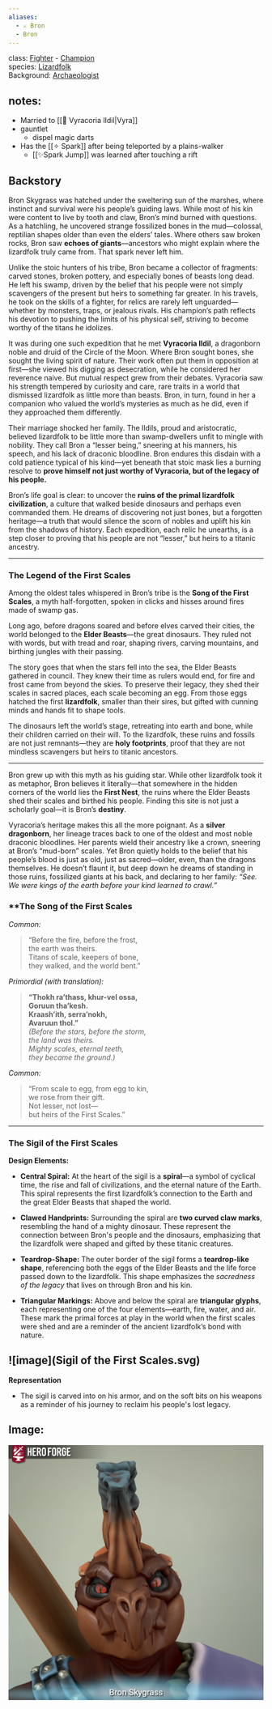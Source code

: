 ```yaml
---
aliases:
  - ⚔️ Bron
  - Bron
---
```


class: [Fighter](https://roll20.net/compendium/dnd5e/Fighter#content) - [Champion](https://dnd5e.wikidot.com/fighter:champion) <br/>
species: [Lizardfolk](https://dnd5e.wikidot.com/lineage:lizardfolk) <br/>
Background: [Archaeologist](https://dnd5e.wikidot.com/background:archaeologist)<br/>
## notes:
* Married to [[🍃 Vyracoria Ildil|Vyra]]
* gauntlet
	* dispel magic darts
* Has the [[✧ Spark]] after being teleported by a plains-walker
	* [[✨Spark Jump]] was learned after touching a rift

## Backstory

Bron Skygrass was hatched under the sweltering sun of the marshes, where instinct and survival were his people’s guiding laws. While most of his kin were content to live by tooth and claw, Bron’s mind burned with questions. As a hatchling, he uncovered strange fossilized bones in the mud—colossal, reptilian shapes older than even the elders’ tales. Where others saw broken rocks, Bron saw **echoes of giants**—ancestors who might explain where the lizardfolk truly came from. That spark never left him.

Unlike the stoic hunters of his tribe, Bron became a collector of fragments: carved stones, broken pottery, and especially bones of beasts long dead. He left his swamp, driven by the belief that his people were not simply scavengers of the present but heirs to something far greater. In his travels, he took on the skills of a fighter, for relics are rarely left unguarded—whether by monsters, traps, or jealous rivals. His champion’s path reflects his devotion to pushing the limits of his physical self, striving to become worthy of the titans he idolizes.

It was during one such expedition that he met **Vyracoria Ildil**, a dragonborn noble and druid of the Circle of the Moon. Where Bron sought bones, she sought the living spirit of nature. Their work often put them in opposition at first—she viewed his digging as desecration, while he considered her reverence naive. But mutual respect grew from their debates. Vyracoria saw his strength tempered by curiosity and care, rare traits in a world that dismissed lizardfolk as little more than beasts. Bron, in turn, found in her a companion who valued the world’s mysteries as much as he did, even if they approached them differently.

Their marriage shocked her family. The Ildils, proud and aristocratic, believed lizardfolk to be little more than swamp-dwellers unfit to mingle with nobility. They call Bron a “lesser being,” sneering at his manners, his speech, and his lack of draconic bloodline. Bron endures this disdain with a cold patience typical of his kind—yet beneath that stoic mask lies a burning resolve to **prove himself not just worthy of Vyracoria, but of the legacy of his people.**

Bron’s life goal is clear: to uncover the **ruins of the primal lizardfolk civilization**, a culture that walked beside dinosaurs and perhaps even commanded them. He dreams of discovering not just bones, but a forgotten heritage—a truth that would silence the scorn of nobles and uplift his kin from the shadows of history. Each expedition, each relic he unearths, is a step closer to proving that his people are not “lesser,” but heirs to a titanic ancestry.

---
### **The Legend of the First Scales**

Among the oldest tales whispered in Bron’s tribe is the **Song of the First Scales**, a myth half-forgotten, spoken in clicks and hisses around fires made of swamp gas.

Long ago, before dragons soared and before elves carved their cities, the world belonged to the **Elder Beasts**—the great dinosaurs. They ruled not with words, but with tread and roar, shaping rivers, carving mountains, and birthing jungles with their passing.

The story goes that when the stars fell into the sea, the Elder Beasts gathered in council. They knew their time as rulers would end, for fire and frost came from beyond the skies. To preserve their legacy, they shed their scales in sacred places, each scale becoming an egg. From those eggs hatched the first **lizardfolk**, smaller than their sires, but gifted with cunning minds and hands fit to shape tools.

The dinosaurs left the world’s stage, retreating into earth and bone, while their children carried on their will. To the lizardfolk, these ruins and fossils are not just remnants—they are **holy footprints**, proof that they are not mindless scavengers but heirs to titanic ancestors.

---

Bron grew up with this myth as his guiding star. While other lizardfolk took it as metaphor, Bron believes it literally—that somewhere in the hidden corners of the world lies the **First Nest**, the ruins where the Elder Beasts shed their scales and birthed his people. Finding this site is not just a scholarly goal—it is Bron’s **destiny**.

Vyracoria’s heritage makes this all the more poignant. As a **silver dragonborn**, her lineage traces back to one of the oldest and most noble draconic bloodlines. Her parents wield their ancestry like a crown, sneering at Bron’s “mud-born” scales. Yet Bron quietly holds to the belief that his people’s blood is just as old, just as sacred—older, even, than the dragons themselves. He doesn’t flaunt it, but deep down he dreams of standing in those ruins, fossilized giants at his back, and declaring to her family: _“See. We were kings of the earth before your kind learned to crawl.”_

### **The Song of the First Scales

_Common:_

> “Before the fire, before the frost,  
> the earth was theirs.  
> Titans of scale, keepers of bone,  
> they walked, and the world bent.”

_Primordial (with translation):_

> **“Thokh ra’thass, khur-vel ossa,  
> Goruun tha’kesh.  
> Kraash’ith, serra’nokh,  
> Avaruun thol.”**  
> _(Before the stars, before the storm,  
> the land was theirs.  
> Mighty scales, eternal teeth,  
> they became the ground.)_

_Common:_

> “From scale to egg, from egg to kin,  
> we rose from their gift.  
> Not lesser, not lost—  
> but heirs of the First Scales.”

---

### **The Sigil of the First Scales**

**Design Elements:**

- **Central Spiral:** At the heart of the sigil is a **spiral**—a symbol of cyclical time, the rise and fall of civilizations, and the eternal nature of the Earth. This spiral represents the first lizardfolk’s connection to the Earth and the great Elder Beasts that shaped the world.
    
- **Clawed Handprints:** Surrounding the spiral are **two curved claw marks**, resembling the hand of a mighty dinosaur. These represent the connection between Bron's people and the dinosaurs, emphasizing that the lizardfolk were shaped and gifted by these titanic creatures.
    
- **Teardrop-Shape:** The outer border of the sigil forms a **teardrop-like shape**, referencing both the eggs of the Elder Beasts and the life force passed down to the lizardfolk. This shape emphasizes the _sacredness of the legacy_ that lives on through Bron and his kin.
    
- **Triangular Markings:** Above and below the spiral are **triangular glyphs**, each representing one of the four elements—earth, fire, water, and air. These mark the primal forces at play in the world when the first scales were shed and are a reminder of the ancient lizardfolk’s bond with nature.
    
![image](Sigil of the First Scales.svg)
---

**Representation**

- The sigil is carved into on his armor, and on the soft bits on his weapons as a reminder of his journey to reclaim his people's lost legacy.

## Image:

![image](Bron.png)